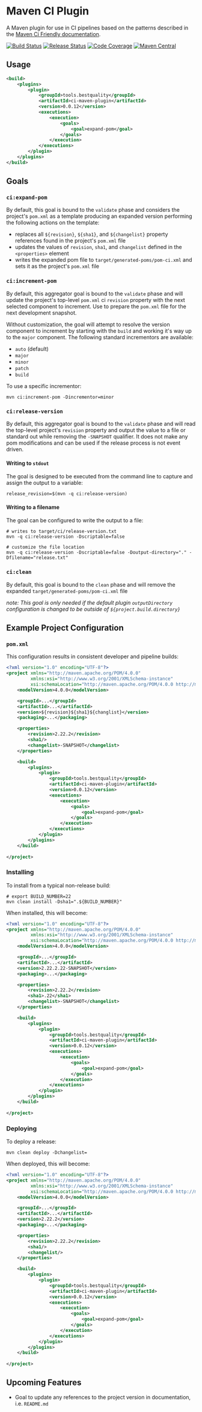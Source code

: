 # Maven CI Plugin
A Maven plugin for use in CI pipelines based on the patterns described in the
[Maven Ci Friendly documentation](https://maven.apache.org/maven-ci-friendly.html).

[![Build Status](https://github.com/ruffkat/ci-maven-plugin/actions/workflows/ossrh-snapshot.yml/badge.svg)](https://github.com/ruffkat/ci-maven-plugin/actions/workflows/ossrh-snapshot.yml)
[![Release Status](https://github.com/ruffkat/ci-maven-plugin/actions/workflows/ossrh-release.yml/badge.svg)](https://github.com/ruffkat/ci-maven-plugin/actions/workflows/ossrh-release.yml)
[![Code Coverage](https://codecov.io/gh/ruffkat/ci-maven-plugin/branch/master/graph/badge.svg)](https://codecov.io/gh/ruffkat/ci-maven-plugin)
[![Maven Central](https://img.shields.io/maven-central/v/tools.bestquality/ci-maven-plugin?color=%234c1)](https://search.maven.org/search?q=g:tools.bestquality%20AND%20a:ci-maven-plugin)

## Usage
```xml
<build>
    <plugins>
        <plugin>
            <groupId>tools.bestquality</groupId>
            <artifactId>ci-maven-plugin</artifactId>
            <version>0.0.12</version>
            <executions>
                <execution>
                    <goals>
                        <goal>expand-pom</goal>
                    </goals>
                </execution>
            </executions>
        </plugin>
    </plugins>
</build>
```

## Goals

### `ci:expand-pom` 
By default, this goal is bound to the `validate` phase and considers the project's `pom.xml` as a template
producing an expanded version performing the following actions on the template:
* replaces all `${revision}`, `${sha1}`, and `${changelist}` property references found in the project's `pom.xml` file
* updates the values of `revision`, `sha1`, and `changelist` defined in the `<properties>` element
* writes the expanded pom file to `target/generated-poms/pom-ci.xml` and sets it as the project's `pom.xml` file

### `ci:increment-pom`
By default, this aggregator goal is bound to the `validate` phase and will update the project's top-level
`pom.xml` ci `revision` property with the next selected component to increment. Use to prepare the `pom.xml`
file for the next development snapshot.

Without customization, the goal will attempt to resolve the version component to increment by starting with the `build` 
and working it's way up to the `major` component. The following standard incrementors are available:
* `auto` (default)
* `major`
* `minor`
* `patch`
* `build`

To use a specific incrementor:
```shell
mvn ci:increment-pom -Dincrementor=minor
```

### `ci:release-version`
By default, this aggregator goal is bound to the `validate` phase and will read the top-level project's `revision`
property and output the value to a file or standard out while removing the `-SNAPSHOT` qualifier. It does not make 
any pom modifications and can be used if the release process is not event driven.

#### Writing to `stdout`
The goal is designed to be executed from the command line to capture and assign the output to a variable:

```shell
release_revision=$(mvn -q ci:release-version)
```
#### Writing to a filename
The goal can be configured to write the output to a file:

```shell
# writes to target/ci/release-version.txt
mvn -q ci:release-version -Dscriptable=false
```

```shell
# customize the file location
mvn -q ci:release-version -Dscriptable=false -Doutput-directory="." -Dfilename="release.txt"
```

### `ci:clean`
By default, this goal is bound to the `clean` phase and will remove the expanded `target/generated-poms/pom-ci.xml` file

_note: This goal is only needed if the default plugin `outputDirectory` configuration is changed to be outside
of `${project.build.directory}`_

## Example Project Configuration
### `pom.xml`
This configuration results in consistent developer and pipeline builds:
```xml
<?xml version="1.0" encoding="UTF-8"?>
<project xmlns="http://maven.apache.org/POM/4.0.0" 
         xmlns:xsi="http://www.w3.org/2001/XMLSchema-instance" 
         xsi:schemaLocation="http://maven.apache.org/POM/4.0.0 http://maven.apache.org/xsd/maven-4.0.0.xsd">
    <modelVersion>4.0.0</modelVersion>

    <groupId>...</groupId>
    <artifactId>...</artifactId>
    <version>${revision}${sha1}${changlist}</version>
    <packaging>...</packaging>

    <properties>
        <revision>2.22.2</revision>
        <sha1/>
        <changelist>-SNAPSHOT</changelist>
    </properties>

    <build>
        <plugins>
            <plugin>
                <groupId>tools.bestquality</groupId>
                <artifactId>ci-maven-plugin</artifactId>
                <version>0.0.12</version>
                <executions>
                    <execution>
                        <goals>
                            <goal>expand-pom</goal>
                        </goals>
                    </execution>
                </executions>
            </plugin>
        </plugins>
    </build>
    
</project>
```

### Installing
To install from a typical non-release build:
```shell
# export BUILD_NUMBER=22
mvn clean install -Dsha1=".${BUILD_NUMBER}"
```

When installed, this will become:
```xml
<?xml version="1.0" encoding="UTF-8"?>
<project xmlns="http://maven.apache.org/POM/4.0.0" 
         xmlns:xsi="http://www.w3.org/2001/XMLSchema-instance" 
         xsi:schemaLocation="http://maven.apache.org/POM/4.0.0 http://maven.apache.org/xsd/maven-4.0.0.xsd">
    <modelVersion>4.0.0</modelVersion>

    <groupId>...</groupId>
    <artifactId>...</artifactId>
    <version>2.22.2.22-SNAPSHOT</version>
    <packaging>...</packaging>

    <properties>
        <revision>2.22.2</revision>
        <sha1>.22</sha1>
        <changelist>-SNAPSHOT</changelist>
    </properties>

    <build>
        <plugins>
            <plugin>
                <groupId>tools.bestquality</groupId>
                <artifactId>ci-maven-plugin</artifactId>
                <version>0.0.12</version>
                <executions>
                    <execution>
                        <goals>
                            <goal>expand-pom</goal>
                        </goals>
                    </execution>
                </executions>
            </plugin>
        </plugins>
    </build>
    
</project>
```

### Deploying
To deploy a release:
```shell
mvn clean deploy -Dchangelist=
```

When deployed, this will become:
```xml
<?xml version="1.0" encoding="UTF-8"?>
<project xmlns="http://maven.apache.org/POM/4.0.0" 
         xmlns:xsi="http://www.w3.org/2001/XMLSchema-instance" 
         xsi:schemaLocation="http://maven.apache.org/POM/4.0.0 http://maven.apache.org/xsd/maven-4.0.0.xsd">
    <modelVersion>4.0.0</modelVersion>

    <groupId>...</groupId>
    <artifactId>...</artifactId>
    <version>2.22.2</version>
    <packaging>...</packaging>

    <properties>
        <revision>2.22.2</revision>
        <sha1/>
        <changelist/>
    </properties>

    <build>
        <plugins>
            <plugin>
                <groupId>tools.bestquality</groupId>
                <artifactId>ci-maven-plugin</artifactId>
                <version>0.0.12</version>
                <executions>
                    <execution>
                        <goals>
                            <goal>expand-pom</goal>
                        </goals>
                    </execution>
                </executions>
            </plugin>
        </plugins>
    </build>
    
</project>
```

## Upcoming Features
* Goal to update any references to the project version in documentation, i.e. `README.md`